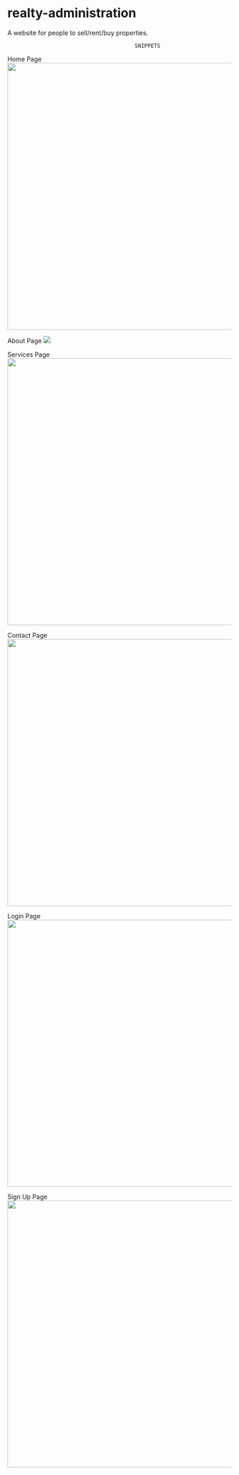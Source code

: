 # realty-administration

A website for people to sell/rent/buy properties. 

                                            SNIPPETS
                               
Home Page
<img width="600" src="https://user-images.githubusercontent.com/53186763/131228509-c176defd-14da-48a8-9d3f-69b8e7476c49.png">

About Page
<img with="600" src="https://user-images.githubusercontent.com/53186763/131228541-56236c9d-4e43-4a67-9c8a-eff2a4028fe4.png">

Services Page
<img width="600" src="https://user-images.githubusercontent.com/53186763/131228560-92a0365e-0968-4977-9036-b792d3bad099.png">

Contact Page
<img width="600" src="https://user-images.githubusercontent.com/53186763/131228587-c3ddf471-e050-4289-9577-c223112961af.png">

Login Page
<img width="600" src="https://user-images.githubusercontent.com/53186763/131228618-1dff9668-dc63-4c57-bac9-df5bbcb095f1.png">

Sign Up Page
<img width="600" src="https://user-images.githubusercontent.com/53186763/131228635-d17fe288-c85b-4368-8299-fdc85f85be4a.png">
